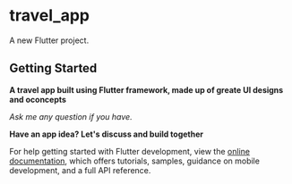 # travel_app

A new Flutter project.

## Getting Started

**A travel app built using Flutter framework, made up of greate UI designs and oconcepts**

_Ask me any question if you have._

**Have an app idea? Let's discuss and build together**

For help getting started with Flutter development, view the
[online documentation](https://docs.flutter.dev/), which offers tutorials,
samples, guidance on mobile development, and a full API reference.
